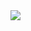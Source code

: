 <img src="https://capsule-render.vercel.app/api?type=wave&color=auto&height=300&section=header&text=spa-app&fontSize=90" />
